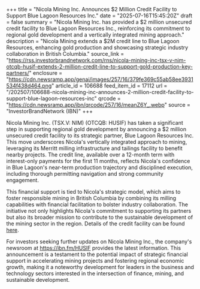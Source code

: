 +++
title = "Nicola Mining Inc. Announces $2 Million Credit Facility to Support Blue Lagoon Resources Inc."
date = "2025-07-16T15:45:20Z"
draft = false
summary = "Nicola Mining Inc. has provided a $2 million unsecured credit facility to Blue Lagoon Resources Inc., reinforcing its commitment to regional gold development and a vertically integrated mining approach."
description = "Nicola Mining extends a $2M credit line to Blue Lagoon Resources, enhancing gold production and showcasing strategic industry collaboration in British Columbia."
source_link = "https://rss.investorbrandnetwork.com/rns/nicola-mining-inc-tsx-v-nim-otcqb-husif-extends-2-million-credit-line-to-support-gold-production-key-partners/"
enclosure = "https://cdn.newsramp.app/genai/images/257/16/379fe369c55ab58ee3931534f438d464.png"
article_id = 106688
feed_item_id = 17112
url = "/202507/106688-nicola-mining-inc-announces-2-million-credit-facility-to-support-blue-lagoon-resources-inc"
qrcode = "https://cdn.newsramp.app/ibn/qrcode/257/16/meanZ6Y_.webp"
source = "InvestorBrandNetwork (IBN)"
+++

<p>Nicola Mining Inc. (TSX.V: NIM) (OTCQB: HUSIF) has taken a significant step in supporting regional gold development by announcing a $2 million unsecured credit facility to its strategic partner, Blue Lagoon Resources Inc. This move underscores Nicola's vertically integrated approach to mining, leveraging its Merritt milling infrastructure and tailings facility to benefit nearby projects. The credit line, available over a 12-month term with interest-only payments for the first 11 months, reflects Nicola's confidence in Blue Lagoon's near-term production trajectory and disciplined execution, including thorough permitting navigation and strong community engagement.</p><p>This financial support is tied to Nicola's strategic model, which aims to foster responsible mining in British Columbia by combining its milling capabilities with financial facilitation to bolster industry collaboration. The initiative not only highlights Nicola's commitment to supporting its partners but also its broader mission to contribute to the sustainable development of the mining sector in the region. Details of the credit facility can be found <a href='here' rel='nofollow' target='_blank'>here</a>.</p><p>For investors seeking further updates on Nicola Mining Inc., the company's newsroom at <a href='https://ibn.fm/HUSIF' rel='nofollow' target='_blank'>https://ibn.fm/HUSIF</a> provides the latest information. This announcement is a testament to the potential impact of strategic financial support in accelerating mining projects and fostering regional economic growth, making it a noteworthy development for leaders in the business and technology sectors interested in the intersection of finance, mining, and sustainable development.</p>